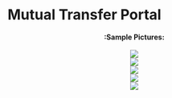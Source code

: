 # Mutual Transfer Portal


<p align="center">
  <b>:Sample Pictures:</b><br><br>
  <img src="https://lh3.googleusercontent.com/pw/AP1GczN3K8bWJ34i-VifttnN0JQ93BaP0QIlKFnBf3_8AQFB0cpTo2S8AGcmVY7rEj85q4akAq5WNyETYEkhvWayFDiCLWEYjgxQJhG0cMHF_SjfXJiJalcVjYcLLBukElNMFKqGnDAMD4hXV2Opr0uumqI=w1919-h916-s-no?authuser=0"><br>
  <img src="https://photos.app.goo.gl/xnVwE8F4WdZGpWW56"><br>
  <img src="https://photos.app.goo.gl/n2vZCWVZ89xHDCbT9"><br>
  <img src="https://photos.app.goo.gl/2ePstM3bd2QKqPfg6"><br>
  <img src="https://photos.app.goo.gl/xTxkeLi9ZfLj2TwZ8">
</p>
